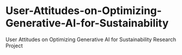# User-Attitudes-on-Optimizing-Generative-AI-for-Sustainability
User Attitudes on Optimizing Generative AI for Sustainability Research Project
